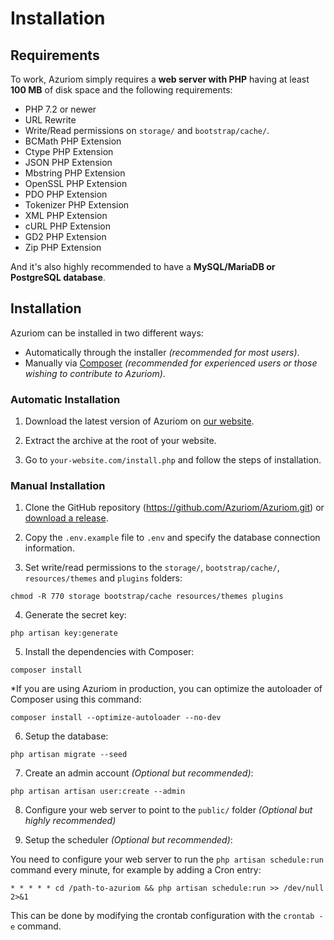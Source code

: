 # Installation

## Requirements

To work, Azuriom simply requires a **web server with PHP** having at least **100 MB**
of disk space and the following requirements:

 - PHP 7.2 or newer
 - URL Rewrite
 - Write/Read permissions on `storage/` and `bootstrap/cache/`.
 - BCMath PHP Extension
 - Ctype PHP Extension
 - JSON PHP Extension
 - Mbstring PHP Extension
 - OpenSSL PHP Extension
 - PDO PHP Extension
 - Tokenizer PHP Extension
 - XML PHP Extension
 - cURL PHP Extension
 - GD2 PHP Extension
 - Zip PHP Extension

And it's also highly recommended to have a **MySQL/MariaDB or PostgreSQL database**.

## Installation
Azuriom can be installed in two different ways:

- Automatically through the installer _(recommended for most users)_. 
- Manually via [Composer](https://getcomposer.org/) _(recommended for experienced users or those wishing to contribute to Azuriom)_.

### Automatic Installation

1. Download the latest version of Azuriom on [our website](https://azuriom.com/download).

2. Extract the archive at the root of your website.

3. Go to `your-website.com/install.php` and follow the steps of installation.

### Manual Installation

1. Clone the GitHub repository (https://github.com/Azuriom/Azuriom.git) or [download a release](https://github.com/Azuriom/Azuriom/release).

2. Copy the `.env.example` file to `.env` and specify the database connection information.

3. Set write/read permissions to the `storage/`, `bootstrap/cache/`, `resources/themes` and `plugins` folders:
```
chmod -R 770 storage bootstrap/cache resources/themes plugins
```

4. Generate the secret key:
```
php artisan key:generate
```

5. Install the dependencies with Composer:
```
composer install
```

  *If you are using Azuriom in production, you can optimize the autoloader of Composer using this command:
```
composer install --optimize-autoloader --no-dev
```

6. Setup the database:
```
php artisan migrate --seed
```

7. Create an admin account _(Optional but recommended)_:
```
php artisan artisan user:create --admin
```

8. Configure your web server to point to the `public/` folder _(Optional but highly recommended)_

9. Setup the scheduler _(Optional but recommended)_:

You need to configure your web server to run the `php artisan schedule:run` command every minute, for example by adding a Cron entry:
 ```
* * * * * cd /path-to-azuriom && php artisan schedule:run >> /dev/null 2>&1
 ```
This can be done by modifying the crontab configuration with the `crontab -e` command.
